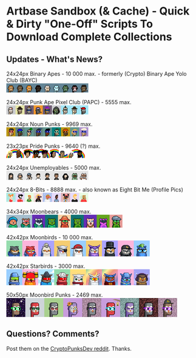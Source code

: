 # Artbase Sandbox (& Cache) - Quick & Dirty "One-Off" Scripts To Download Complete Collections



## Updates - What's News?

<!-- punk style -->

24x24px Binary Apes - 10 000 max. - formerly (Crypto) Binary Ape Yolo Club (BAYC)  <br>
![](i/binaryapes-strip.png)

24x24px Punk Ape Pixel Club (PAPC) - 5555 max.  <br>
![](i/papc-punk-ape-pixel-club-strip.png)


24x24px Noun Punks - 9969 max. <br>
![](i/nounpunks-strip.png)


23x23px Pride Punks - 9640 (?) max. <br>
![](i/pridepunks2018-strip.png)


<!-- 8-bit style -->

24x24px Unemployables - 5000 max. <br>
![](i/unemployables-strip.png)


24x24px 8-Bits - 8888 max.   - also known as Eight Bit Me (Profile Pics)<br>
![](i/eightbitme-strip.png)



<!-- moonbird style -->

34x34px Moonbears - 4000 max. <br>
![](i/moonbears-nft-strip.png)

42x42px Moonbirds - 10 000 max.  <br>
![](i/proof-moonbirds-strip.png)

42x42px Starbirds - 3000 max. <br>
![](i/starbirds-strip.png)


50x50px Moonbird Punks - 2469 max.  <br>
![](i/moonbirdpunks-strip.png)





## Questions? Comments?

Post them on the [CryptoPunksDev reddit](https://old.reddit.com/r/CryptoPunksDev). Thanks.



